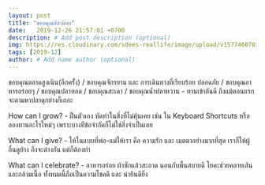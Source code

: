 ```yaml
---
layout: post
title: "ขอบคุณปลาน้อย"
date:   2019-12-26 21:57:01 +0700
description: # Add post description (optional)
img: https://res.cloudinary.com/sdees-reallife/image/upload/v1577460701/IMG_20191226_192616.jpg # Add image post (optional)
tags: [2019-12]
author: # Add name author (optional)
---
```

ขอบคุณตลาดสูงเนิน(อีกครั้ง) / ขอบคุณจักรยาน และ การเดินทางที่เรียบร้อย ปลอดภัย / ขอบคุณอาหารอร่อยๆ / ขอบคุณปลาทอด / ขอบคุณสะเดา / ขอบคุณน้ำปลาหวาน - ทานเข้ากันดี ถึงแม้ตอนแรกจะตามหาปลาดุกย่างก็เถอะ

<i class="fa fa-child" style="color:plum"></i>

How can I grow? - ฝืนตัวเอง หัดทำในสิ่งที่ไม่คุ้นเคย เช่น ใน Keyboard Shortcuts หรือลองทานอะไรใหม่ๆ เพราะบางทีข้อจำกัดก็ไม่ใช่สิ่งจำเป็นเลย

What can I give? - ให้ในแบบที่พ่อ-แม่ให้เรา คือ ความรัก และ เมตตาอย่างมากที่สุด เราก็ให้ผู้อื่นดูบ้าง ถึงจะต่างกัน แต่ก็ต้องทำ

What can I celebrate? - อาหารอร่อย ผ้าซักแล้วสะอาด นอนกับพื้นสบายดี โยคะช่วยคลายเส้นและกล้ามเนื้อ ทั้งหมดนี้ถือเป็นความโชคดี และ น่ายินดียิ่ง
